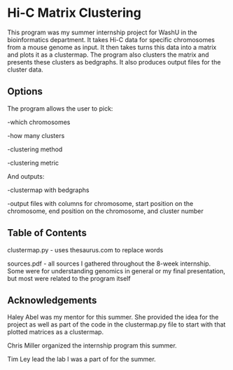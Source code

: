 # Hi-C Matrix Clustering
This program was my summer internship project for WashU in the bioinformatics department. It takes Hi-C data for specific chromosomes from a mouse genome as input. It then takes turns this data into a matrix and plots it as a clustermap. The program also clusters the matrix and presents these clusters as bedgraphs. It also produces output files for the cluster data. 

## Options
The program allows the user to pick:

-which chromosomes

-how many clusters

-clustering method

-clustering metric

And outputs:

-clustermap with bedgraphs

-output files with columns for chromosome, start position on the chromosome, end position on the chromosome, and cluster number


## Table of Contents
clustermap.py - uses thesaurus.com to replace words

sources.pdf - all sources I gathered throughout the 8-week internship. Some were for understanding genomics in general or my final presentation, but most were related to the program itself

## Acknowledgements
Haley Abel was my mentor for this summer. She provided the idea for the project as well as part of the code in the clustermap.py file to start with that plotted matrices as a clustermap.

Chris Miller organized the internship program this summer.

Tim Ley lead the lab I was a part of for the summer.
